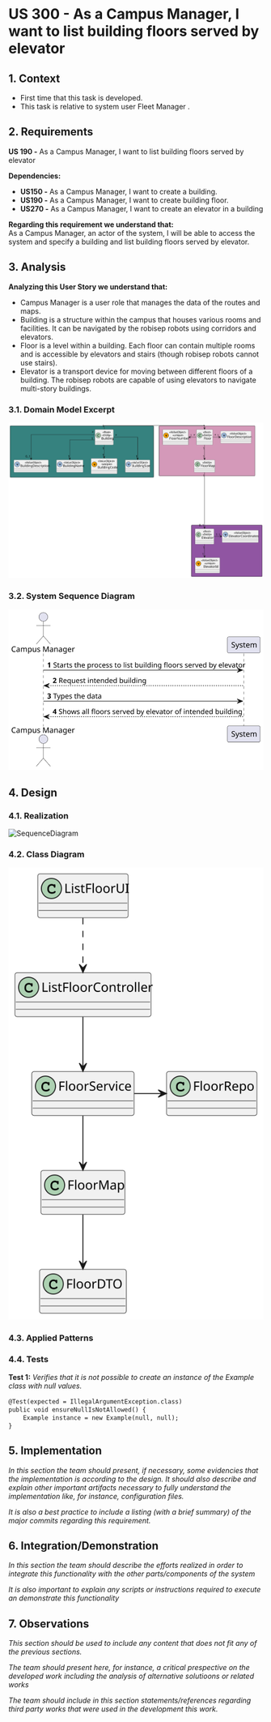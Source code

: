 # US 300 - As a Campus Manager, I want to list building floors served by elevator

## 1. Context

* First time that this task is developed.
* This task is relative to system user Fleet Manager .

## 2. Requirements

**US 190 -** As a Campus Manager, I want to list building floors served by elevator

**Dependencies:**
- **US150 -** As a Campus Manager, I want to create a building.
- **US190 -** As a Campus Manager, I want to create building floor.
- **US270 -** As a Campus Manager, I want to create an elevator in a building


**Regarding this requirement we understand that:** <br>
As a Campus Manager, an actor of the system, I will be able to access the system and specify a building and list building floors served by elevator.

## 3. Analysis

**Analyzing this User Story we understand that:**
* Campus Manager is a user role that manages the data of the routes and maps.
* Building is a structure within the campus that houses various rooms and facilities. It can be navigated by the robisep robots using corridors and elevators.
* Floor is a level within a building. Each floor can contain multiple rooms and is accessible by elevators and stairs (though robisep robots cannot use stairs).
* Elevator is a transport device for moving between different floors of a building. The robisep robots are capable of using elevators to navigate multi-story buildings.


### 3.1. Domain Model Excerpt
![DomainModelExcerpt](Diagrams/DomainModelExcerpt.svg)

### 3.2. System Sequence Diagram
![SystemSequenceDiagram](Diagrams/SystemSequenceDiagram.svg)

## 4. Design

### 4.1. Realization

![SequenceDiagram](Diagrams/SequenceDiagram.svg)

### 4.2. Class Diagram

![ClassDiagram](Diagrams/ClassDiagram.svg)

### 4.3. Applied Patterns

### 4.4. Tests

**Test 1:** *Verifies that it is not possible to create an instance of the Example class with null values.*

```
@Test(expected = IllegalArgumentException.class)
public void ensureNullIsNotAllowed() {
	Example instance = new Example(null, null);
}
````

## 5. Implementation

*In this section the team should present, if necessary, some evidencies that the implementation is according to the design. It should also describe and explain other important artifacts necessary to fully understand the implementation like, for instance, configuration files.*

*It is also a best practice to include a listing (with a brief summary) of the major commits regarding this requirement.*

## 6. Integration/Demonstration

*In this section the team should describe the efforts realized in order to integrate this functionality with the other parts/components of the system*

*It is also important to explain any scripts or instructions required to execute an demonstrate this functionality*

## 7. Observations

*This section should be used to include any content that does not fit any of the previous sections.*

*The team should present here, for instance, a critical prespective on the developed work including the analysis of alternative solutioons or related works*

*The team should include in this section statements/references regarding third party works that were used in the development this work.*
